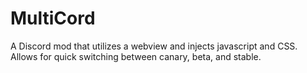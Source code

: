 # MultiCord
A Discord mod that utilizes a webview and injects javascript and CSS. Allows for quick switching between canary, beta, and stable.
